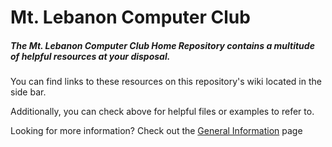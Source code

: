 # Mt. Lebanon Computer Club

<h5>The Mt. Lebanon Computer Club Home Repository contains a multitude of helpful resources at your disposal.</h5>

You can find links to these resources on this repository's wiki located in the side bar.

Additionally, you can check above for helpful files or examples to refer to.

Looking for more information?  Check out the <a href="https://github.com/MtLebanonComputerClub/Home-Repository/blob/master/General%20Information.md">General Information</a> page

